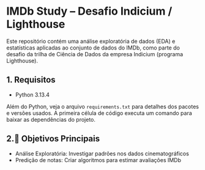 # IMDb Study – Desafio Indicium / Lighthouse

Este repositório contém uma análise exploratória de dados (EDA) e estatísticas aplicadas ao conjunto de dados do IMDb, como parte do desafio da trilha de Ciência de Dados da empresa Indicium (programa Lighthouse).

## 1. Requisitos

- Python 3.13.4

Além do Python, veja o arquivo `requirements.txt` para detalhes dos pacotes e versões usados. A primeira célula de código executa um comando para baixar as dependências do projeto.

## 2.🎯 Objetivos Principais

- Análise Exploratória: Investigar padrões nos dados cinematográficos
- Predição de notas: Criar algoritmos para estimar avaliações IMDb